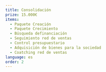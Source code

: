 ```yaml
---
title: Consolidación
prize: 15.000€
items:
  - Paquete Creación
  - Paquete Crecimiento
  - Búsqueda definanciación
  - Seguimiento red de ventas
  - Control presupuestario
  - Adquisición de bienes para la sociedad
  - Coatching red de ventas
language: es
order: 2
---
```

